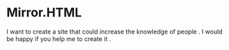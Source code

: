 # Mirror.HTML
I want to create a site that could increase the knowledge of people . I would be happy if you help me to create it .
